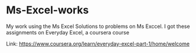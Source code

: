 # Ms-Excel-works
My work using the Ms Excel
Solutions to problems on Ms Exccel. I got these assignments on Everyday Excel, a coursera course

Link: https://www.coursera.org/learn/everyday-excel-part-1/home/welcome
